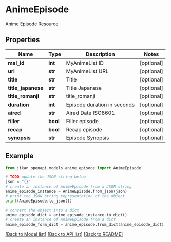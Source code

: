 # AnimeEpisode

Anime Episode Resource

## Properties

Name | Type | Description | Notes
------------ | ------------- | ------------- | -------------
**mal_id** | **int** | MyAnimeList ID | [optional] 
**url** | **str** | MyAnimeList URL | [optional] 
**title** | **str** | Title | [optional] 
**title_japanese** | **str** | Title Japanese | [optional] 
**title_romanji** | **str** | title_romanji | [optional] 
**duration** | **int** | Episode duration in seconds | [optional] 
**aired** | **str** | Aired Date ISO8601 | [optional] 
**filler** | **bool** | Filler episode | [optional] 
**recap** | **bool** | Recap episode | [optional] 
**synopsis** | **str** | Episode Synopsis | [optional] 

## Example

```python
from jikan_openapi.models.anime_episode import AnimeEpisode

# TODO update the JSON string below
json = "{}"
# create an instance of AnimeEpisode from a JSON string
anime_episode_instance = AnimeEpisode.from_json(json)
# print the JSON string representation of the object
print(AnimeEpisode.to_json())

# convert the object into a dict
anime_episode_dict = anime_episode_instance.to_dict()
# create an instance of AnimeEpisode from a dict
anime_episode_form_dict = anime_episode.from_dict(anime_episode_dict)
```
[[Back to Model list]](../README.md#documentation-for-models) [[Back to API list]](../README.md#documentation-for-api-endpoints) [[Back to README]](../README.md)


